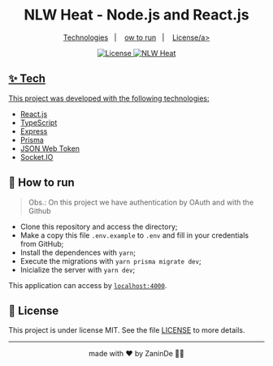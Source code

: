 <h1 align="center">NLW Heat - Node.js and React.js</h1>

<p align="center">
  <a href="#-tecnologias">Technologies</a>&nbsp;&nbsp;&nbsp;|&nbsp;&nbsp;&nbsp;
  <a href="#-como-executar">ow to run</a>&nbsp;&nbsp;&nbsp;|&nbsp;&nbsp;&nbsp;
  <a href="#-licença">License/a>
</p>

<p align="center">
  <img alt="License" src="https://img.shields.io/static/v1?label=license&message=MIT&color=8257E5&labelColor=000000">
  <img src="https://img.shields.io/static/v1?label=NLW&message=Heat&color=8257E5&labelColor=000000" alt="NLW Heat" />
</p>

## ✨ Tech

This project was developed with the following technologies:

- [React.js](https://reactjs.org/)
- [TypeScript](https://www.typescriptlang.org/)
- [Express](https://expressjs.com/pt-br/)
- [Prisma](https://www.prisma.io/)
- [JSON Web Token](https://jwt.io/)
- [Socket.IO](https://socket.io/)


## 🚀 How to run
> Obs.: On this project we have authentication by OAuth and with the Github

- Clone this repository and access the directory;
- Make a copy this file `.env.example` to `.env` and fill in your credentials from GitHub;
- Install the dependences with `yarn`;
- Execute the migrations with `yarn prisma migrate dev`;
- Inicialize the server with `yarn dev`;

This application can access by [`localhost:4000`](http://localhost:4000).

## 📄 License

This project is under license MIT. See the file [LICENSE](LICENSE) to more details.

---
<p align="center">
  made with ♥ by ZaninDe 👋🏻
</P
